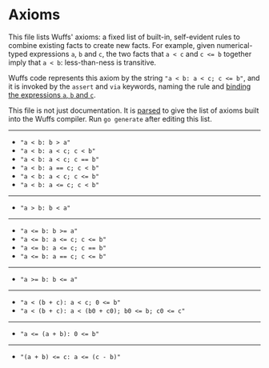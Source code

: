 # Axioms

This file lists Wuffs' axioms: a fixed list of built-in, self-evident rules to
combine existing facts to create new facts. For example, given numerical-typed
expressions `a`, `b` and `c`, the two facts that `a < c` and `c <= b` together
imply that `a < b`: less-than-ness is transitive.

Wuffs code represents this axiom by the string `"a < b: a < c; c <= b"`, and it
is invoked by the `assert` and `via` keywords, naming the rule and [binding the
expressions `a`, `b` and
`c`](https://github.com/google/wuffs/blob/4080840928c0b05a80cda0d14ac2e2615f679f1a/std/lzw/decode_lzw.wuffs#L99).

This file is not just documentation. It is
[parsed](https://github.com/google/wuffs/blob/master/lang/check/gen.go) to give
the list of axioms built into the Wuffs compiler. Run `go generate` after
editing this list.

---

- `"a < b: b > a"`
- `"a < b: a < c; c < b"`
- `"a < b: a < c; c == b"`
- `"a < b: a == c; c < b"`
- `"a < b: a < c; c <= b"`
- `"a < b: a <= c; c < b"`

---

- `"a > b: b < a"`

---

- `"a <= b: b >= a"`
- `"a <= b: a <= c; c <= b"`
- `"a <= b: a <= c; c == b"`
- `"a <= b: a == c; c <= b"`

---

- `"a >= b: b <= a"`

---

- `"a < (b + c): a < c; 0 <= b"`
- `"a < (b + c): a < (b0 + c0); b0 <= b; c0 <= c"`

---

- `"a <= (a + b): 0 <= b"`

---

- `"(a + b) <= c: a <= (c - b)"`
